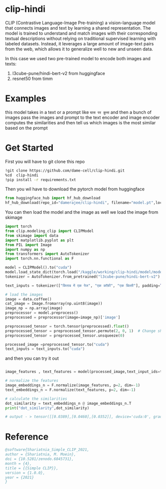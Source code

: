 # clip-hindi
CLIP (Contrastive Language-Image Pre-training)  a vision-language model that connects images and text by learning a shared representation. The model is trained to understand and match images with their corresponding textual descriptions without relying on traditional supervised learning with labeled datasets. Instead, it leverages a large amount of image-text pairs from the web, which allows it to generalize well to new and unseen data.

In this case we used two pre-trained model to encode both images and texts:

1) l3cube-pune/hindi-bert-v2 from huggingface 
2) resnet50 from timm 

# Examples 
this model takes in a text or a prompt like `घास पर कुत्ता` and then a bunch of images pass the images and prompt to the text encoder and image encoder computes the similarities and then tell us which images is the most similar based on the prompt 


# Get Started 

First you will have to git clone this repo 

```bash
!git clone https://github.com/dame-cell/clip-hindi.git
%cd  clip-hindi
!pip install -r requirements.txt
```

Then you wil have to download the pytorch model from huggingface

```python
from huggingface_hub import hf_hub_download
hf_hub_download(repo_id="damerajee/clip-hindi", filename="model.pt",local_dir="model")
```
You can then load the model  and the image as well we load the image from skimage 

```python 
import torch 
from clip.modeling_clip import CLIPModel
from skimage import data
import matplotlib.pyplot as plt
from PIL import Image
import numpy as np
from transformers import AutoTokenizer 
import torch.nn.functional as F

model = CLIPModel().to("cuda")
model.load_state_dict(torch.load("/kaggle/working/clip-hindi/model/model.pt", map_location="cuda"))
tokenizer = AutoTokenizer.from_pretrained("l3cube-pune/hindi-bert-v2")

text_inputs = tokenizer(["किताब में एक पेज", "एक कॉफ़ी", "एक बिल्ली"], padding=True, truncation=True, return_tensors="pt")

# load the images 
image = data.coffee()  
cat_image = Image.fromarray(np.uint8(image))
image_np = np.array(image)  
preprocessor = model.preprocess()  
preprocessed = preprocessor(image=image_np)['image'] 

preprocessed_tensor = torch.tensor(preprocessed).float()
preprocessed_tensor = preprocessed_tensor.permute(2, 0, 1)  # Change shape to [C, H, W]
preprocessed_tensor = preprocessed_tensor.unsqueeze(0)

processed_image =preprocessed_tensor.to("cuda")
text_inputs = text_inputs.to("cuda")
```
and then you can try it out 
```python

image_features , text_features = model(processed_image,text_input_ids=text_inputs['input_ids'],text_attention_mask=text_inputs['attention_mask'])

# normalize the features 
image_embeddings_n = F.normalize(image_features, p=2, dim=-1)
text_embeddings_n = F.normalize(text_features, p=2, dim=-1)

# calculate the similarities 
dot_similarity = text_embeddings_n @ image_embeddings_n.T
print("dot_similarity",dot_similarity)

# output - > tensor([[0.0389],[0.0460],[0.0352]], device='cuda:0', grad_fn=<MmBackward0>)
```



# Reference 

```bibtex
@software{Shariatnia_Simple_CLIP_2021,
author = {Shariatnia, M. Moein},
doi = {10.5281/zenodo.6845731},
month = {4},
title = {{Simple CLIP}},
version = {1.0.0},
year = {2021}
}
```
